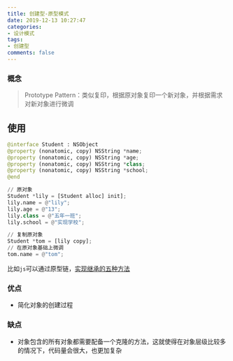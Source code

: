 ```yaml
---
title: 创建型-原型模式
date: 2019-12-13 10:27:47
categories:
- 设计模式
tags:
- 创建型
comments: false
---
```


### 概念

> Prototype Pattern：类似复印，根据原对象复印一个新对象，并根据需求对新对象进行微调



## 使用

```python
@interface Student : NSObject
@property (nonatomic, copy) NSString *name;
@property (nonatomic, copy) NSString *age;
@property (nonatomic, copy) NSString *class;
@property (nonatomic, copy) NSString *school;
@end

// 原对象
Student *lily = [Student alloc] init];
lily.name = @"lily";
lily.age = @"13";
lily.class = @"五年一班";
lily.school = @"实现学校";

// 复制原对象
Student *tom = [lily copy];
// 在原对象基础上微调
tom.name = @"tom";
```

比如`js`可以通过原型链，[实现继承的五种方法](http://super-wei.top/2019/09/10/JavaScript/%E5%8E%9F%E5%9E%8B%E4%B8%8E%E7%BB%A7%E6%89%BF/JS-%E5%AE%9E%E7%8E%B0%E7%BB%A7%E6%89%BF%E7%9A%84%E4%BA%94%E7%A7%8D%E5%8A%9E%E6%B3%95/#more)



### 优点

- 简化对象的创建过程



### 缺点

- 对象包含的所有对象都需要配备一个克隆的方法，这就使得在对象层级比较多的情况下，代码量会很大，也更加复杂